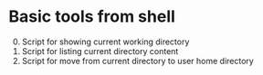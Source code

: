# Basic tools from shell
0. Script for showing current working directory
1. Script for listing current directory content
2. Script for move from current directory to user home directory
